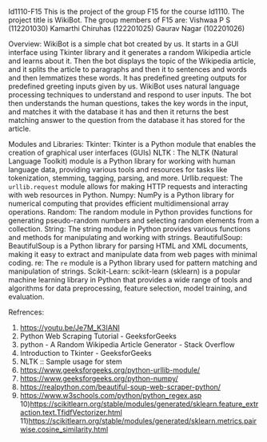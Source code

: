 Id1110-F15
This is the project of the group F15 for the course Id1110.
The project title is WikiBot.
The group members of F15 are:
    Vishwaa P S (112201030)
    Kamarthi Chiruhas (122201025)
    Gaurav Nagar (102201026)

Overview:
WikiBot is a simple chat bot created by us. It starts in a GUI interface using Tkinter library
and it generates a random Wikipedia article and learns about it. Then the bot displays the topic of
the Wikipedia article, and it splits the article to paragraphs and then it to sentences and words
and then lemmatizes these words. It has predefined greeting outputs for predefined greeting
inputs given by us. WikiBot uses natural language processing techniques to understand and
respond to user inputs. The bot then understands the human questions, takes the key words in the
input, and matches it with the database it has and then it returns the best matching answer to the
question from the database it has stored for the article.

Modules and Libraries:
Tkinter: Tkinter is a Python module that enables the creation of graphical user interfaces
(GUIs)
NLTK : The NLTK (Natural Language Toolkit) module is a Python library for working
with human language data, providing various tools and resources for tasks like tokenization,
stemming, tagging, parsing, and more.
Urllib.request: The `urllib.request` module allows for making HTTP requests and
interacting with web resources in Python.
Numpy: NumPy is a Python library for numerical computing that provides efficient
multidimensional array operations.
Random: The random module in Python provides functions for generating
pseudo-random numbers and selecting random elements from a collection.
String: The string module in Python provides various functions and methods for
manipulating and working with strings.
BeautifulSoup: BeautifulSoup is a Python library for parsing HTML and XML
documents, making it easy to extract and manipulate data from web pages with minimal coding.
re: The `re` module is a Python library used for pattern matching and manipulation of
strings.
Scikit-Learn: scikit-learn (sklearn) is a popular machine learning library in Python that
provides a wide range of tools and algorithms for data preprocessing, feature selection, model
training, and evaluation.

Refrences:
1) https://youtu.be/Je7M_K3IANI
2) Python Web Scraping Tutorial - GeeksforGeeks
3) python - A Random Wikipedia Article Generator - Stack Overflow
4) Introduction to Tkinter - GeeksforGeeks
5) NLTK :: Sample usage for stem
6) https://www.geeksforgeeks.org/python-urllib-module/
7) https://www.geeksforgeeks.org/python-numpy/
8) https://realpython.com/beautiful-soup-web-scraper-python/
9) https://www.w3schools.com/python/python_regex.asp
10)https://scikitlearn.org/stable/modules/generated/sklearn.feature_extraction.text.TfidfVectorizer.html
11)https://scikitlearn.org/stable/modules/generated/sklearn.metrics.pairwise.cosine_similarity.html
